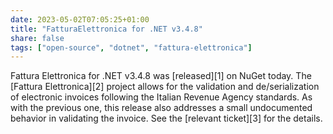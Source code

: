 ```yaml
---
date: 2023-05-02T07:05:25+01:00
title: "FatturaElettronica for .NET v3.4.8"
share: false
tags: ["open-source", "dotnet", "fattura-elettronica"]
---
```

Fattura Elettronica for .NET v3.4.8 was [released][1] on NuGet today. The [Fattura Elettronica][2] project allows for the
validation and de/serialization of electronic invoices following the Italian Revenue Agency standards. As with the
previous one, this release also addresses a small undocumented behavior in validating the invoice. See the [relevant
ticket][3] for the details.

